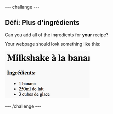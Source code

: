\--- challange \---

## Défi: Plus d'ingrédients

Can you add all of the ingredients for **your** recipe?

Your webpage should look something like this:

![capture d'écran](images/recipe-more-ingredients.png)

\--- /challenge \---